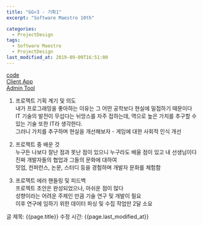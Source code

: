 ```yaml
---
title: "GG<3 - 기획1"
excerpt: "Software Maestro 10th"

categories:
  - ProjectDesign
tags:
  - Software Maestro
  - ProjectDesign
last_modified_at: 2019-09-09T16:51:00
---
```


[code](https://github.com/ahg223/DeepLeague_Data_Creator)    
[Client App](https://www.youtube.com/watch?v=vUgf9LGOL6A&feature=youtu.be)  
[Admin Tool](https://youtu.be/GcgeBZFil3s)  
  

1. 프로젝트 기획 계기 및 의도  
내가 프로그래밍을 좋아하는 이유는 그 어떤 공학보다 현실에 밀접하기 때문이다  
IT 기술의 발전이 무섭다는 뉘앙스를 자주 접하는데, 역으로 높은 가치를 추구할 수 있는 기술 또한 IT라 생각한다.   
그러니 가치를 추구하며 현실을 개선해보자 - 게임에 대한 사회적 인식 개선    

2. 프로젝트 중 배운 것    
누구든 나보다 잘난 점과 못난 점이 있으니 누구라도 배울 점이 있고 내 선생님이다  
진짜 개발자들의 협업과 그들의 문화에 대하여  
밋업, 컨퍼런스, 논문, 스터디 등을 경험하며 개발자 문화를 체험함  

3. 프로젝트 에러 핸들링 및 피드백  
프로젝트 초안은 완성되었으나, 아쉬운 점이 많다  
성향이라는 어려운 주제인 만큼 기술 연구 및 개발이 필요  
이후 연구에 임하기 위한 데이터 파싱 및 수집 작업만 2달 소요  

글 제목: {{page.title}}
수정 시간: {{page.last_modified_at}}
